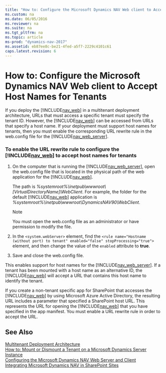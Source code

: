 ```yaml
---
title: "How to: Configure the Microsoft Dynamics NAV Web client to Accept Host Names for Tenants"
ms.custom: na
ms.date: 06/05/2016
ms.reviewer: na
ms.suite: na
ms.tgt_pltfrm: na
ms.topic: article
ms-prod: "dynamics-nav-2017"
ms.assetid: eb87ee8c-be21-4fed-a5f7-2229c4101c61
caps.latest.revision: 6
---
```

# How to: Configure the Microsoft Dynamics NAV Web client to Accept Host Names for Tenants
If you deploy the [!INCLUDE[nav_web](includes/nav_web_md.md)] in a multitenant deployment architecture, URLs that must access a specific tenant must specify the tenant ID. However, the [!INCLUDE[nav_web](includes/nav_web_md.md)] can be accessed from URLs that specify a host name. If your deployment must support host names for tenants, then you must enable the corresponding URL rewrite rule in the web.config file for the [!INCLUDE[nav_web_server](includes/nav_web_server_md.md)].  
  
### To enable the URL rewrite rule to configure the [!INCLUDE[nav_web](includes/nav_web_md.md)] to accept host names for tenants  
  
1.  On the computer that is running the [!INCLUDE[nav_web_server](includes/nav_web_server_md.md)], open the web.config file that is located in the physical path of the web application for the [!INCLUDE[nav_web](includes/nav_web_md.md)].  
  
     The path is *%systemroot%\\inetpub\\wwwroot\\\[VirtualDirectoryName\]\\WebClient*. For example, the folder for the default [!INCLUDE[nav_web](includes/nav_web_md.md)] application is *%systemroot%\\inetpub\\wwwroot\\DynamicsNAV90\\WebClient*.  
  
    > [!NOTE]  
    >  You must open the web.config file as an administrator or have permission to modify the file.  
  
2.  In the `<system.webServer>` element, find the `<rule name="Hostname (without port) to tenant" enabled="false" stopProcessing="true">` element, and then change the value of the `enabled` attribute to **true**.  
  
3.  Save and close the web.config file.  
  
 This enables support for host names for the [!INCLUDE[nav_web_server](includes/nav_web_server_md.md)]. If a tenant has been mounted with a host name as an alternative ID, the [!INCLUDE[nav_web](includes/nav_web_md.md)] will accept a URL that contains this host name to identify the tenant.  
  
 If you create a non-tenant specific app for SharePoint that accesses the [!INCLUDE[nav_web](includes/nav_web_md.md)] by using Microsoft Azure Active Directory, the resulting URL includes a parameter that specified a SharePoint host URL. This represents the URL for opening the [!INCLUDE[nav_web](includes/nav_web_md.md)] that you have specified in the app manifest. You must enable a URL rewrite rule in order to accept the URL.  
  
## See Also  
 [Multitenant Deployment Architecture](Multitenant-Deployment-Architecture.md)   
 [How to: Mount or Dismount a Tenant on a Microsoft Dynamics Server Instance](How-to--Mount%20or%20Dismount%20a%20Tenant%20on%20a%20Microsoft%20Dynamics%20Server%20Instance.md)   
 [Configuring the Microsoft Dynamics NAV Web Server and Client](Configuring-the-Microsoft-Dynamics-NAV-Web-Server-and-Client.md)   
 [Integrating Microsoft Dynamics NAV in SharePoint Sites](Integrating-Microsoft-Dynamics-NAV-in-SharePoint-Sites.md)